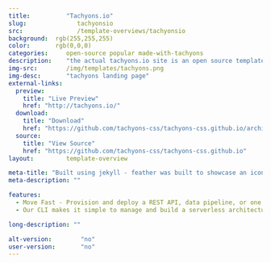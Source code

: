 ```yaml
---
title:			"Tachyons.io"
slug:			   tachyonsio
src:			   /template-overviews/tachyonsio
background:  rgb(255,255,255)
color:       rgb(0,0,0)
categories:		open-source popular made-with-tachyons
description:	"the actual tachyons.io site is an open source template theme"
img-src:		/img/templates/tachyons.png
img-desc:		"tachyons landing page"
external-links:
  preview:
    title: "Live Preview"
    href: "http://tachyons.io/"
  download:
    title: "Download"
    href: "https://github.com/tachyons-css/tachyons-css.github.io/archive/master.zip"
  source:
    title: "View Source"
    href: "https://github.com/tachyons-css/tachyons-css.github.io"
layout:			template-overview

meta-title: "Built using jekyll - feather was built to showcase an icon-set, but you can use it as a starting point to showcase anything."
meta-description: ""

features:
  - Move Fast - Provision and deploy a REST API, data pipeline, or one of many other use cases in minutes
  - Our CLI makes it simple to manage and build a serverless architecture by abstracting away provider-level complexity.

long-description: ""

alt-version:		"no"
user-version:		"no"
---
```

